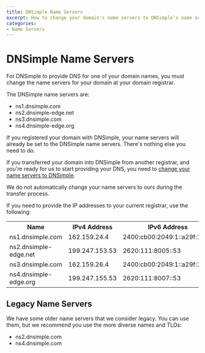 ```yaml
---
title: DNSimple Name Servers
excerpt: How to change your domain's name servers to DNSimple's name servers.
categories:
- Name Servers
---
```


# DNSimple Name Servers

For DNSimple to provide DNS for one of your domain names, you must change the name servers for your domain at your domain registrar.

The DNSimple name servers are:

- ns1.dnsimple.com
- ns2.dnsimple-edge.net
- ns3.dnsimple.com
- ns4.dnsimple-edge.org

If you registered your domain with DNSimple, your name servers will already be set to the DNSimple name servers. There's nothing else you need to do.

If you transferred your domain into DNSimple from another registrar, and you're ready for us to start providing your DNS, you need to [change your name servers to DNSimple](/articles/delegating-dnsimple-registered/).

<note>
We do not automatically change your name servers to ours during the transfer process.
</note>

If you need to provide the IP addresses to your current registrar, use the following:

<table>
<tr>
<th>Name</th>
<th>IPv4 Address</th>
<th>IPv6 Address</th>
</tr>
<tr>
<td>ns1.dnsimple.com</td>
<td>162.159.24.4</td>
<td>2400:cb00:2049:1::a29f:1804</td>
</tr>
<tr>
<td>ns2.dnsimple-edge.net</td>
<td>199.247.153.53</td>
<td>2620:111:8005::53</td>
</tr>
<tr>
<td>ns3.dnsimple.com</td>
<td>162.159.26.4</td>
<td>2400:cb00:2049:1::a29f:1a04</td>
</tr>
<tr>
<td>ns4.dnsimple-edge.org</td>
<td>199.247.155.53</td>
<td>2620:111:8007::53</td>
</tr>
</table>

## Legacy Name Servers

We have some older name servers that we consider legacy. You can use them, but we recommend you use the more diverse names and TLDs:

- ns2.dnsimple.com
- ns4.dnsimple.com
